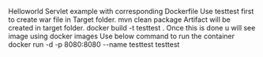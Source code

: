Helloworld Servlet example with corresponding Dockerfile
Use testtest first to create war file in Target folder.
mvn clean package
Artifact will be created in target folder.
docker build -t testtest .
Once this is done u will see image using docker images
Use below command to run the container
docker run -d -p 8080:8080 --name testtest testtest
